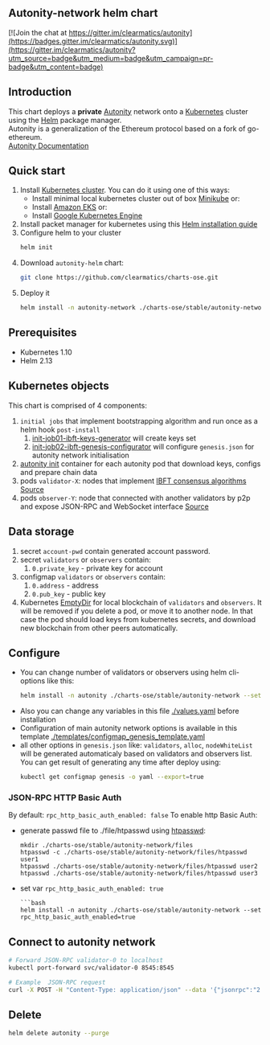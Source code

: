 ## Autonity-network helm chart

[![Join the chat at https://gitter.im/clearmatics/autonity](https://badges.gitter.im/clearmatics/autonity.svg)](https://gitter.im/clearmatics/autonity?utm_source=badge&utm_medium=badge&utm_campaign=pr-badge&utm_content=badge)


## Introduction

This chart deploys a **private** [Autonity](https://www.autonity.io/) network onto a [Kubernetes](http://kubernetes.io) 
cluster using the [Helm](https://helm.sh) package manager.   
Autonity is a generalization of the Ethereum protocol based on a fork of go-ethereum.   
[Autonity Documentation](https://docs.autonity.io)

## Quick start
1. Install [Kubernetes cluster](http://kubernetes.io). You can do it using one of this ways:
   - Install minimal local kubernetes cluster out of box [Minikube](https://kubernetes.io/docs/tasks/tools/install-minikube/) or:
   - Install [Amazon EKS](https://eksworkshop.com/prerequisites/self_paced/) or:
   - Install [Google Kubernetes Engine](https://cloud.google.com/kubernetes-engine/docs/quickstart)
1. Install packet manager for kubernetes using this [Helm installation guide](https://helm.sh/docs/using_helm/#installing-helm)
1. Configure helm to your cluster
   ```bash
   helm init
   ```
1. Download `autonity-helm` chart:
   ```bash
   git clone https://github.com/clearmatics/charts-ose.git
   ```
1. Deploy it
   ```bash
   helm install -n autonity-network ./charts-ose/stable/autonity-network
   ```
## Prerequisites

* Kubernetes 1.10
* Helm 2.13

## Kubernetes objects
This chart is comprised of 4 components:   
1. `initial jobs` that implement bootstrapping algorithm and run once as a helm hook `post-install`
   1. [init-job01-ibft-keys-generator](https://github.com/clearmatics/ibft-keys-generator) will create keys set
   1. [init-job02-ibft-genesis-configurator](https://github.com/clearmatics/ibft-genesis-configurator) will configure `genesis.json` 
   for autonity network initialisation
1. [autonity init](https://github.com/clearmatics/autonity-init) container for each autonity pod that download keys, 
   configs and prepare chain data
1. pods `validator-X`: nodes that implement [IBFT consensus algorithms](https://docs.autonity.io/IBFT/index.html) 
   [Source](https://github.com/clearmatics/autonity/blob/master/Dockerfile)
1. pods `observer-Y`: node that connected with another validators by p2p and expose JSON-RPC and WebSocket interface 
   [Source](https://github.com/clearmatics/autonity/blob/master/Dockerfile)

## Data storage

1. secret `account-pwd` contain generated account password.
1. secret `validators` or `observers` contain:   
   1. `0.private_key` - private key for account
1. configmap `validators` or `observers` contain:
   1. `0.address` - address
   1. `0.pub_key` - public key
1. Kubernetes [EmptyDir](https://kubernetes.io/docs/concepts/storage/volumes/#emptydir) for local blockchain of `validators` and `observers`. 
It will be removed if you delete a pod, or move it to another node. In that case the pod should load keys from kubernetes secrets, and download new blockchain from other peers automatically.


## Configure

- You can change number of validators or observers using helm cli-options like this:
   ```bash
   helm install -n autonity ./charts-ose/stable/autonity-network --set validators=6,observers=2
   ```
- Also you can change any variables in this file [./values.yaml](values.yaml) before installation
- Configuration of main autonity network options is available in this template [./templates/configmap_genesis_template.yaml](templates/configmap_genesis_template.yaml)   
- all other options in `genesis.json` like: `validators`, `alloc`, `nodeWhiteList` will be generated automaticaly based on validators and observers list.   
You can get result of generating any time after deploy using:   
   ```bash
   kubectl get configmap genesis -o yaml --export=true   
   ```

### JSON-RPC HTTP Basic Auth
By default: `rpc_http_basic_auth_enabled: false`
To enable http Basic Auth:
* generate passwd file to ./file/htpasswd using [htpasswd](https://httpd.apache.org/docs/2.4/programs/htpasswd.html):
   ```shell script
   mkdir ./charts-ose/stable/autonity-network/files
   htpasswd -c ./charts-ose/stable/autonity-network/files/htpasswd user1
   htpasswd ./charts-ose/stable/autonity-network/files/htpasswd user2
   htpasswd ./charts-ose/stable/autonity-network/files/htpasswd user3
   ```
* set var `rpc_http_basic_auth_enabled: true`
   ```shell script
   ```bash
   helm install -n autonity ./charts-ose/stable/autonity-network --set rpc_http_basic_auth_enabled=true
   ```

## Connect to autonity network
```bash
# Forward JSON-RPC validator-0 to localhost
kubectl port-forward svc/validator-0 8545:8545

# Example  JSON-RPC request
curl -X POST -H "Content-Type: application/json" --data '{"jsonrpc":"2.0","method":"web3_clientVersion","params":[],"id":67}' http://localhost:8545

```

## Delete
```bash
helm delete autonity --purge
```